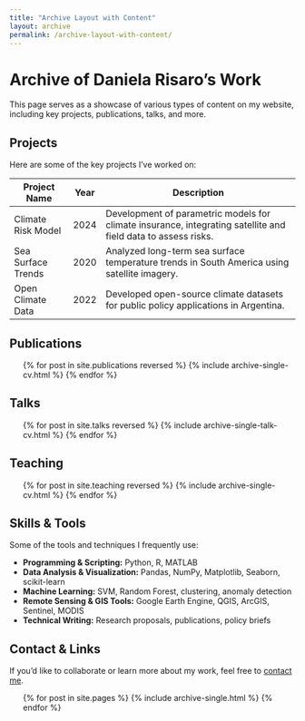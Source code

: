 ```yaml
---
title: "Archive Layout with Content"
layout: archive
permalink: /archive-layout-with-content/
---
```


# Archive of Daniela Risaro’s Work

This page serves as a showcase of various types of content on my website, including key projects, publications, talks, and more.

## Projects

Here are some of the key projects I’ve worked on:

| Project Name      | Year   | Description                                                      |
| ----------------- | ------ | ---------------------------------------------------------------- |
| Climate Risk Model | 2024   | Development of parametric models for climate insurance, integrating satellite and field data to assess risks. |
| Sea Surface Trends | 2020   | Analyzed long-term sea surface temperature trends in South America using satellite imagery. |
| Open Climate Data  | 2022   | Developed open-source climate datasets for public policy applications in Argentina. |

## Publications

<ul>{% for post in site.publications reversed %}
  {% include archive-single-cv.html %}
{% endfor %}</ul>

## Talks

<ul>{% for post in site.talks reversed %}
  {% include archive-single-talk-cv.html  %}
{% endfor %}</ul>

## Teaching

<ul>{% for post in site.teaching reversed %}
  {% include archive-single-cv.html %}
{% endfor %}</ul>

## Skills & Tools

Some of the tools and techniques I frequently use:

- **Programming & Scripting:** Python, R, MATLAB
- **Data Analysis & Visualization:** Pandas, NumPy, Matplotlib, Seaborn, scikit-learn
- **Machine Learning:** SVM, Random Forest, clustering, anomaly detection
- **Remote Sensing & GIS Tools:** Google Earth Engine, QGIS, ArcGIS, Sentinel, MODIS
- **Technical Writing:** Research proposals, publications, policy briefs

## Contact & Links

If you’d like to collaborate or learn more about my work, feel free to [contact me](mailto:dbrisaro@gmail.com).

<ul>{% for post in site.pages %}
  {% include archive-single.html %}
{% endfor %}</ul>
